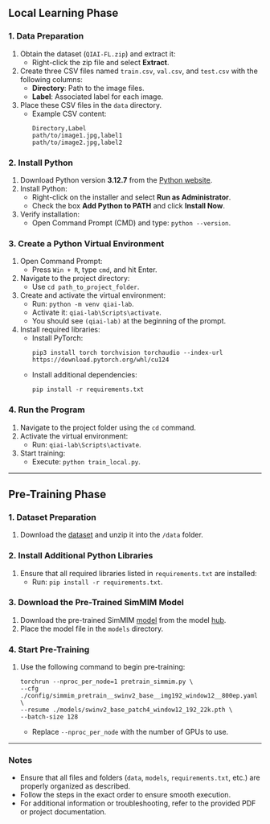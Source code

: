 ## Local Learning Phase

### 1. Data Preparation
1. Obtain the dataset (`QIAI-FL.zip`) and extract it:
   - Right-click the zip file and select **Extract**.
2. Create three CSV files named `train.csv`, `val.csv`, and `test.csv` with the following columns:
   - **Directory**: Path to the image files.
   - **Label**: Associated label for each image.
3. Place these CSV files in the `data` directory.
   - Example CSV content:
     ```
     Directory,Label
     path/to/image1.jpg,label1
     path/to/image2.jpg,label2
     ```

### 2. Install Python
1. Download Python version **3.12.7** from the [Python website](https://www.python.org/downloads/release/python-3127/).
2. Install Python:
   - Right-click on the installer and select **Run as Administrator**.
   - Check the box **Add Python to PATH** and click **Install Now**.
3. Verify installation:
   - Open Command Prompt (CMD) and type: `python --version`.

### 3. Create a Python Virtual Environment
1. Open Command Prompt:
   - Press `Win + R`, type `cmd`, and hit Enter.
2. Navigate to the project directory:
   - Use `cd path_to_project_folder`.
3. Create and activate the virtual environment:
   - Run: `python -m venv qiai-lab`.
   - Activate it: `qiai-lab\Scripts\activate`.
   - You should see `(qiai-lab)` at the beginning of the prompt.
4. Install required libraries:
   - Install PyTorch: 
     ```
     pip3 install torch torchvision torchaudio --index-url https://download.pytorch.org/whl/cu124
     ```
   - Install additional dependencies:
     ```
     pip install -r requirements.txt
     ```

### 4. Run the Program
1. Navigate to the project folder using the `cd` command.
2. Activate the virtual environment:
   - Run: `qiai-lab\Scripts\activate`.
3. Start training:
   - Execute: `python train_local.py`.

---

## Pre-Training Phase

### 1. Dataset Preparation
1. Download the [dataset](<https://www.kaggle.com/code/jitshil143/age-gender-dataset/input>) and unzip it into the `/data` folder.

### 2. Install Additional Python Libraries
1. Ensure that all required libraries listed in `requirements.txt` are installed:
   - Run: `pip install -r requirements.txt`.

### 3. Download the Pre-Trained SimMIM Model
1. Download the pre-trained SimMIM [model](<https://github.com/SwinTransformer/storage/releases/download/v2.0.0/swinv2_base_patch4_window12_192_22k.pth>) from the model [hub](<https://github.com/microsoft/Swin-Transformer>).
2. Place the model file in the `models` directory.

### 4. Start Pre-Training
1. Use the following command to begin pre-training:
   ```
   torchrun --nproc_per_node=1 pretrain_simmim.py \
   --cfg ./config/simmim_pretrain__swinv2_base__img192_window12__800ep.yaml \
   --resume ./models/swinv2_base_patch4_window12_192_22k.pth \
   --batch-size 128
   ```
   - Replace `--nproc_per_node` with the number of GPUs to use.

---

### Notes
- Ensure that all files and folders (`data`, `models`, `requirements.txt`, etc.) are properly organized as described.
- Follow the steps in the exact order to ensure smooth execution.
- For additional information or troubleshooting, refer to the provided PDF or project documentation.
